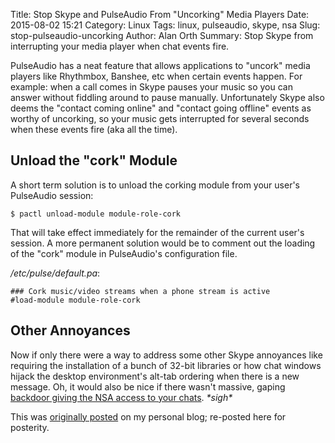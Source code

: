 Title: Stop Skype and PulseAudio From "Uncorking" Media Players
Date: 2015-08-02 15:21
Category: Linux
Tags: linux, pulseaudio, skype, nsa
Slug: stop-pulseaudio-uncorking
Author: Alan Orth
Summary: Stop Skype from interrupting your media player when chat events fire.

PulseAudio has a neat feature that allows applications to "uncork" media players like Rhythmbox, Banshee, etc when certain events happen. For example: when a call comes in Skype pauses your music so you can answer without fiddling around to pause manually. Unfortunately Skype also deems the "contact coming online" and "contact going offline" events as worthy of uncorking, so your music gets interrupted for several seconds when these events fire (aka all the time).

## Unload the "cork" Module

A short term solution is to unload the corking module from your user's PulseAudio session:

```
$ pactl unload-module module-role-cork
```

That will take effect immediately for the remainder of the current user's session. A more permanent solution would be to comment out the loading of the "cork" module in PulseAudio's configuration file.

*/etc/pulse/default.pa*:

```
### Cork music/video streams when a phone stream is active
#load-module module-role-cork
```

## Other Annoyances

Now if only there were a way to address some other Skype annoyances like requiring the installation of a bunch of 32-bit libraries or how chat windows hijack the desktop environment's alt-tab ordering when there is a new message. Oh, it would also be nice if there wasn't massive, gaping [backdoor giving the NSA access to your chats](http://www.theguardian.com/world/2013/jul/11/microsoft-nsa-collaboration-user-data). _\*sigh\*_

This was [originally posted](https://mjanja.ch/2015/08/stop-skype-and-pulseaudio-from-uncorking-media-players/) on my personal blog; re-posted here for posterity.
